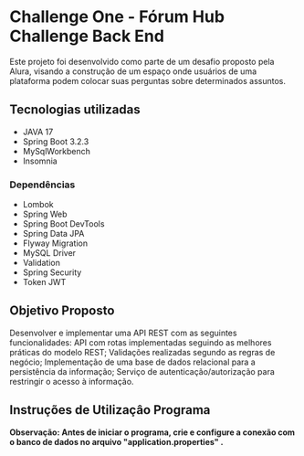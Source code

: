 # Challenge One - Fórum Hub Challenge Back End

Este projeto foi desenvolvido como parte de um desafio proposto pela Alura, visando a construção de um espaço onde usuários de uma plataforma podem colocar suas perguntas sobre determinados assuntos.

## Tecnologias utilizadas
- JAVA 17 
- Spring Boot 3.2.3
- MySqlWorkbench
- Insomnia 

### Dependências 
- Lombok
- Spring Web
- Spring Boot DevTools
- Spring Data JPA
- Flyway Migration
- MySQL Driver
- Validation
- Spring Security
- Token JWT

## Objetivo Proposto

  Desenvolver e implementar uma API REST com as seguintes funcionalidades: 
  API com rotas implementadas seguindo as melhores práticas do modelo REST;
  Validações realizadas segundo as regras de negócio;
  Implementação de uma base de dados relacional para a persistência da informação;
  Serviço de autenticação/autorização para restringir o acesso à informação.
  
## Instruções de Utilizaçâo Programa

**Observação: Antes de iniciar o programa, crie e configure a conexão com o banco de dados no arquivo "application.properties"  .**

